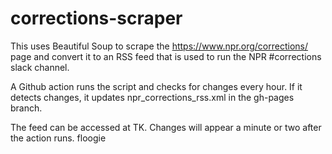 # corrections-scraper
 
This uses Beautiful Soup to scrape the https://www.npr.org/corrections/ page and convert it to an RSS feed that is used to run the NPR #corrections slack channel. 

A Github action runs the script and checks for changes every hour. If it detects changes, it updates npr_corrections_rss.xml in the gh-pages branch.

The feed can be accessed at TK. Changes will appear a minute or two after the action runs. floogie
